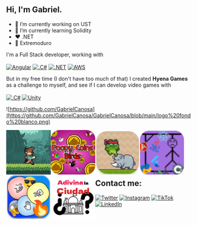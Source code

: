 ## Hi, I'm Gabriel.

- 🔭 I’m currently working on UST
- 🌱 I’m currently learning Solidity
- ❤️ .NET
- 🤟  Extremoduro

I'm a Full Stack developer, working with  
</br>
[![Angular](https://img.shields.io/badge/angular-FF0000?style=for-the-badge&logo=angular&logoColor=white&labelColor=101010)]()
[![.C#](https://img.shields.io/badge/csharp-9146FF?style=for-the-badge&logo=csharp&logoColor=white&labelColor=101010)]()
[![.NET](https://img.shields.io/badge/dotnet-9146FF?style=for-the-badge&logo=dotnet&logoColor=white&labelColor=101010)]()
[![AWS](https://img.shields.io/badge/AWS-FA7343?style=for-the-badge&logo=amazon-aws&logoColor=white&labelColor=101010)]()
</br>

But in my free time (I don't have too much of that) I created **Hyena Games** as a challenge to myself, and see if I can develop video games with  
</br>
[![.C#](https://img.shields.io/badge/csharp-9146FF?style=for-the-badge&logo=csharp&logoColor=white&labelColor=101010)]()
[![Unity](https://img.shields.io/badge/unity-232F3E?style=for-the-badge&logo=unity&logoColor=white&labelColor=101010)]()
</br>

![https://github.com/GabrielCanosa](https://github.com/GabrielCanosa/GabrielCanosa/blob/main/logo%20fondo%20blanco.png)

<a href="https://play.google.com/store/apps/details?id=com.JarlGab.JungleGame"><img src="https://github.com/GabrielCanosa/GabrielCanosa/blob/main/jungle%20tangle.png" align="left" height="120" width="120" ></a>
<a href="https://play.google.com/store/apps/details?id=com.HyenaGames.PoopyCoinsBirds"><img src="https://github.com/GabrielCanosa/GabrielCanosa/blob/main/icono%20poopy%20coins%20birds.png" align="left" height="120" width="120" ></a>
<a href="https://play.google.com/store/apps/details?id=com.HyenaGames.LaAventuraDeLaRana"><img src="https://github.com/GabrielCanosa/GabrielCanosa/blob/main/aventurarana.png" align="left" height="120" width="120" ></a>
<a href="https://play.google.com/store/apps/details?id=com.hyenagames.ahorcadodev"><img src="https://github.com/GabrielCanosa/GabrielCanosa/blob/main/ahorcadodev.png" align="left" height="120" width="120" ></a>
<a href="https://play.google.com/store/apps/details?id=com.hyenagames.yankenponandotromonton"><img src="https://github.com/GabrielCanosa/GabrielCanosa/blob/main/yankenpon.png" align="left" height="120" width="120" ></a>
<a href="https://play.google.com/store/apps/details?id=com.hyenagames.adivinalaciudad"><img src="https://github.com/GabrielCanosa/GabrielCanosa/blob/main/adivinalaciudad.png" align="left" height="120" width="120" ></a>


</br></br></br></br></br></br>


## Contact me:

[![Twitter](https://img.shields.io/badge/Twitter-%231DA1F2?style=for-the-badge&logo=twitter&logoColor=white)](https://twitter.com/HyenaSoftware)
[![Instagram](https://img.shields.io/badge/Instagram-%23E4405F.svg?&style=for-the-badge&logo=instagram&logoColor=white)](https://www.instagram.com/hyena.games/)
[![TikTok](https://img.shields.io/badge/TikTok-12100E?style=for-the-badge&logo=tiktok&logoColor=white)](https://vm.tiktok.com/ZMJEw2Aj7/)
[![LinkedIn](https://img.shields.io/badge/LinkedIn-%230077B5.svg?&style=for-the-badge&logo=linkedin)](https://www.linkedin.com/in/gabriel-canosa-66a5179a/)
